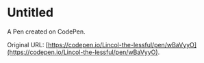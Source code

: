 # Untitled

A Pen created on CodePen.

Original URL: [https://codepen.io/Lincol-the-lessful/pen/wBaVyyO](https://codepen.io/Lincol-the-lessful/pen/wBaVyyO).

